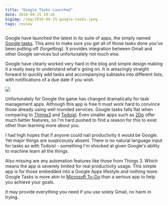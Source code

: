 ```yaml
---
title: "Google Tasks Launched"
date: 2018-04-25 18:26
bigimg: /img/2018-04-25-google-tasks.jpeg
tags: review
---
```

Google have launched the latest in its suite of apps, the simply named [Google tasks](https://itunes.apple.com/gb/app/google-tasks-get-things-done/id1353634006?mt=8&at=1000ltj4). This aims to make sure you get all of those tasks done you've been putting off (forgetting). It provides integration between Gmail and other Google services but unfortunately not much else.

Google have clearly worked very hard in the blog and simple design making it a really easy to understand what's going on. It is amazingly straight forward to quickly add tasks and accompanying subtasks into different lists, with notifications of a due date if you wish.

![](https://gr36.com/img/2018-04-25-google-tasks-screenshot.png)

Unfortunately for Google the game has changed dramatically for task management apps. Although this app is free it must work hard to convince those already using well rounded services. Google tasks falls flat when comparing to [Things3](https://itunes.apple.com/gb/app/things-3/id904237743?mt=8&at=100ltj4) and [Todoist](https://itunes.apple.com/gb/app/todoist-organize-your-life/id572688855?mt=8&at=1000ltj4). Even smaller apps such as [2Do](https://itunes.apple.com/gb/app/2do-todo-list-tasks-notes/id303656546?mt=8&at=1000ltj4) offer much better features, so I'm hard pushed to find a reason for this to exist other than learning more about you.

I had high hopes that if anyone could nail productivity it would be Google. Yet major things are suspiciously absent. There is no natural language input for tasks as with Todoist - something I'm shocked at given Google's ability to machine learn all the things.

Also missing are any automation features like those from Things 3. Which means the app is severely limited for real productivity usage. This simple app is for those embedded into a Google Apps lifestyle and nothing more. Google Tasks is more akin to [Microsoft To-Do](https://itunes.apple.com/gb/app/microsoft-to-do/id1212616790?mt=8&at=100ltj4) than a serious app to help you achieve your goals.

It may provide everything you need if you use solely Gmail, no harm in trying.

